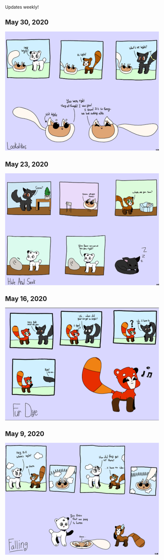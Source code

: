 Updates weekly!

## May 30, 2020

![Maganimals #4](comics/35FDF22D-71DE-44F9-A48A-AA531D5D385A.jpeg)

## May 23, 2020

![Maganimals #3](comics/C10A2A93-0C78-4372-8C4F-21D30836FA84.jpeg)

## May 16, 2020

![Maganimals #2](comics/99314B6D-DA04-45E4-A728-FD5E60F96AB1.jpeg)

## May 9, 2020

![Maganimals #1](comics/2020-05-09.png)
